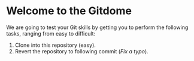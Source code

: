 # Welcome to the Gitdome

We are going to test your Git skills by getting you to perform the following tasks, ranging from easy to difficult:

1) Clone into this repository (easy).
2) Revert the repository to following commit (*Fix a typo*).

